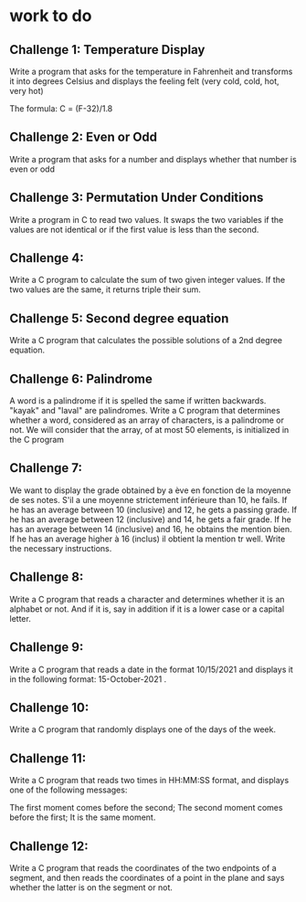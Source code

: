 # work to do

## Challenge 1: Temperature Display

Write a program that asks for the temperature in Fahrenheit and transforms it into degrees Celsius and displays the feeling felt (very cold, cold, hot, very hot)

The formula: C = (F-32)/1.8

## Challenge 2: Even or Odd

Write a program that asks for a number and displays whether that number is even or odd

## Challenge 3: Permutation Under Conditions

Write a program in C to read two values. It swaps the two variables if the values ​​are not identical or if the first value is less than the second.

## Challenge 4:

Write a C program to calculate the sum of two given integer values. If the two values ​​are the same, it returns triple their sum.

## Challenge 5: Second degree equation

Write a C program that calculates the possible solutions of a 2nd degree equation.

## Challenge 6: Palindrome

A word is a palindrome if it is spelled the same if written backwards. "kayak" and "laval" are palindromes. Write a C program that determines whether a word, considered as an array of characters, is a palindrome or not. We will consider that the array, of at most 50 elements, is initialized in the C program

## Challenge 7:

We want to display the grade obtained by a ève en fonction de la moyenne de ses notes. S'il a une moyenne strictement inférieure than 10, he fails. If he has an average between 10 (inclusive) and 12, he gets a passing grade. If he has an average between 12 (inclusive) and 14, he gets a fair grade. If he has an average between 14 (inclusive) and 16, he obtains the mention bien. If he has an average higher à 16 (inclus) il obtient la mention tr well. Write the necessary instructions.

## Challenge 8:

Write a C program that reads a character and determines whether it is an alphabet or not. And if it is, say in addition if it is a lower case or a capital letter.

## Challenge 9:

Write a C program that reads a date in the format 10/15/2021 and displays it in the following format: 15-October-2021 .

## Challenge 10:

Write a C program that randomly displays one of the days of the week.

## Challenge 11:

Write a C program that reads two times in HH:MM:SS format, and displays one of the following messages:

The first moment comes before the second;
The second moment comes before the first;
It is the same moment.

## Challenge 12:

Write a C program that reads the coordinates of the two endpoints of a segment, and then reads the coordinates of a point in the plane and says whether the latter is on the segment or not.